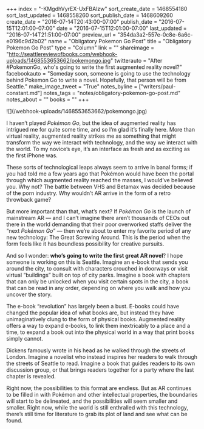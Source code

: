 +++
index = "-KMgdhVyrEX-UxFBAlzw"
sort_create_date = 1468554180
sort_last_updated = 1468558260
sort_publish_date = 1468609260
create_date = "2016-07-14T20:43:00-07:00"
publish_date = "2016-07-15T12:01:00-07:00"
date = "2016-07-15T12:01:00-07:00"
last_updated = "2016-07-14T21:51:00-07:00"
preview_url = "354da3a2-557e-0c8e-6a6c-e0196c9d2b02"
name = "Obligatory Pokemon Go Post"
title = "Obligatory Pokemon Go Post"
type = "Column"
link = ""
shareimage = "http://seattlereviewofbooks.com/webhook-uploads/1468553653662/pokemongo.jpg"
twitterauto = "After #PokemonGo, who's going to write the first augmented reality novel?"
facebookauto = "Someday soon, someone is going to use the technology behind Pokemon Go to write a novel. Hopefully, that person will be from Seattle."
make_image_tweet = "True"
notes_byline = ["writers/paul-constant.md"]
notes_tags = "notes/obligatory-pokemon-go-post.md"
notes_about = ""
books = ""
+++
<p class="image">![](/webhook-uploads/1468553653662/pokemongo.jpg)</p>

I haven’t played *Pokémon Go*, but the idea of augmented reality has intrigued me for quite some time, and so I’m glad it’s finally here. More than virtual reality, augmented reality strikes me as something that might transform the way we interact with technology, and the way we interact with the world. To my novice’s eye, it’s an interface as fresh and as exciting as the first iPhone was.

These sorts of technological leaps always seem to arrive in banal forms; if you had told me a few years ago that Pokémon would have been the portal through which augmented reality reached the masses, I would’ve believed you. Why not? The battle between VHS and Betamax was decided because of the porn industry. Why wouldn’t AR arrive in the form of a retro throwback game?

But more important than that, what’s next? If *Pokémon Go* is the launch of mainstream AR — and I can’t imagine there aren’t thousands of CEOs out there in the world demanding that their poor overworked staffs deliver the “next *Pokémon Go*” — then we’re about to enter my favorite period of any new technology: The Great Screwing Around. This is the period when the form feels like it has boundless possibility for creative pursuits.

And so I wonder: **who’s going to write the first great AR novel**? I hope someone is working on this is Seattle.  Imagine an e-book that sends you around the city, to consult with characters crouched in doorways or visit virtual “buildings” built on top of city parks. Imagine a book with chapters that can only be unlocked when you visit certain spots in the city, a book that can be read in any order, depending on where you walk and how you uncover the story.

The e-book “revolution” has largely been a bust. E-books could have changed the popular idea of what books are, but instead they have unimaginatively clung to the form of physical books. Augmented reality offers a way to expand e-books, to link them inextricably to a place and a time, to expand a book out into the physical world in a way that print books simply cannot.

Dickens famously wrote in his head as he walked through the streets of London. Imagine a novelist who instead inspires her readers to walk through the streets of Seattle to read. Imagine a book that guides readers to its own discussion group, or that brings readers together for a party where the last chapter is revealed.

Right now, the possibilities to this format are endless. But as AR continues to be filled in with Pokémon and other intellectual properties, the boundaries will start to be delineated, and the possibilities will seem smaller and smaller. Right now, while the world is still enthralled with this technology, there’s still time for literature to grab its plot of land and see what can be found.
